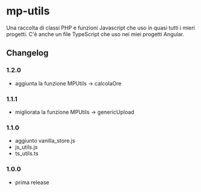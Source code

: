 # mp-utils

Una raccolta di classi PHP e funzioni Javascript che uso in quasi tutti i mieri progetti.
C'è anche un file TypeScript che uso nei miei progetti Angular. 

## Changelog

### 1.2.0
- aggiunta la funzione MPUtils -> calcolaOre

### 1.1.1
- migliorata la funzione MPUtils -> genericUpload

### 1.1.0
- aggiunto vanilla_store.js
- js_utils.js
- ts_utils.ts

### 1.0.0
- prima release